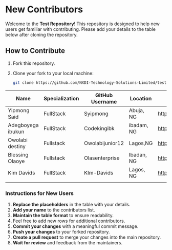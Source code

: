 # New Contributors

Welcome to the **Test Repository**! This repository is designed to help new users get familiar with contributing. Please add your details to the table below after cloning the repository.

## How to Contribute

1. Fork this repository.
2. Clone your fork to your local machine:

   ```bash
   git clone https://github.com/NXDI-Technology-Solutions-Limited/test.git
   ```

| Name              | Specialization | GitHub Username | Location   | Link                               |
| ----------------- | -------------- | --------------- | ---------- | ---------------------------------- |
| Yipmong Said      | FullStack      | Syipmong        | Abuja, NG  | <https://www.github.com/syipmong>  |
| Adegboyega ibukun | FullStack      | Codekingibk     | ibadam, NG | <https://github.com/Codekingibk>   |
| Owolabi destiny   | Fullstack      | Owolabijunior12 | Lagos,NG   | <https://github.com/Owolabijunior> |
| Blessing Olaoye   | Fullstack      | Olasenterprise  | Ibadan, NG | <https://github.com/OlasEnterprise>|
| Kim Davids        | FullStack      | KIm-Davids      | Lagos, NG  | <https://github.com/KIm-Davids>    |
|  |  |  |  |  |


### Instructions for New Users

1. **Replace the placeholders** in the table with your details.
2. **Add your name** to the contributors list.
3. **Maintain the table format** to ensure readability.
4. Feel free to add new rows for additional contributors.
5. **Commit your changes** with a meaningful commit message.
6. **Push your changes** to your forked repository.
7. **Create a pull request** to merge your changes into the main repository.
8. **Wait for review** and feedback from the maintainers.
